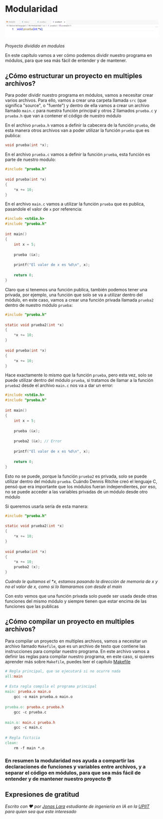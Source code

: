 # Modularidad

![](/00.-Sources/Images/Mod.png)

_Proyecto dividido en modulos_

En este capítulo vamos a ver cómo podemos dividir nuestro programa en módulos, para que sea más fácil de entender y de mantener.

## ¿Cómo estructurar un proyecto en multiples archivos?

Para poder dividir nuestro programa en módulos, vamos a necesitar crear varios archivos. Para ello, vamos a crear una carpeta llamada `src` (que significa "source", o "fuente") y dentro de ella vamos a crear un archivo llamado `main.c` para nuestra función principal y otros 2 llamados `prueba.c` y `prueba.h` que van a contener el código de nuestro módulo

En el archivo `prueba.h` vamos a definir la cabecera de la función `prueba`, de esta manera otros archivos van a poder utilizar la función `prueba` que es publica:

```c
void prueba(int *x);
```

En el archivo `prueba.c` vamos a definir la función `prueba`, esta función es parte de nuestro modulo:

```c
#include "prueba.h"

void prueba(int *x)
{
    *x += 10;
}
```

En el archivo `main.c` vamos a utilizar la función `prueba` que es publica, pasandole el valor de `x` por referencia:

```c
#include <stdio.h>
#include "prueba.h"

int main()
{
    int x = 5;

    prueba (&x);

    printf("El valor de x es %d\n", x);

    return 0;
}
```

Claro que si tenemos una función publica, también podemos tener una privada, por ejemplo, una función que solo se va a utilizar dentro del módulo, en este caso, vamos a crear una función privada llamada `prueba2` dentro de nuestro módulo `prueba`:

```c
#include "prueba.h"

static void prueba2(int *x)
{
    *x += 10;
}

void prueba(int *x)
{
    *x += 10;
}
```

Hace exactamente lo mismo que la función `prueba`, pero esta vez, solo se puede utilizar dentro del módulo `prueba`, si tratamos de llamar a la función `prueba2` desde el archivo `main.c` nos va a dar un error:

```c
#include <stdio.h>
#include "prueba.h"

int main()
{
    int x = 5;

    prueba (&x);

    prueba2 (&x); // Error

    printf("El valor de x es %d\n", x);

    return 0;
}
```

Esto no se puede, porque la función `prueba2` es privada, solo se puede utilizar dentro del módulo `prueba`. Cuándo Dennis Ritchie creó el lenguaje C, pensó que era importante que los módulos fueran independientes, por eso, no se puede acceder a las variables privadas de un módulo desde otro módulo

Si queremos usarla sería de esta manera:

```c
#include "prueba.h"

static void prueba2(int *x)
{
    *x += 10;
}

void prueba(int *x)
{
    *x += 10;
    prueba2 (x); 
}
```

_Cuándo le quitamos el *x, estamos pasando la dirección de memoria de x y no el valor de x, como si lo llamaramos con desde el main_

Con esto vemos que una función privada solo puede ser usada desde otras funciones del mismo módulo y siempre tienen que estar encima de las funciones que las publicas

## ¿Cómo compilar un proyecto en multiples archivos?

Para compilar un proyecto en multiples archivos, vamos a necesitar un archivo llamado `Makefile`, que es un archivo de texto que contiene las instrucciones para compilar nuestro programa. En este archivo vamos a definir las reglas para compilar nuestro programa, en este caso, si quieres aprender más sobre `Makefile`, puedes leer el capítulo [Makefile](../07.-Makefile/README.md)

```makefile
# Regla principal, que se ejecutará si no ocurre nada
all:main

# Esta regla compila el programa principal
main: prueba.o main.o 
	gcc -o main prueba.o main.o 

prueba.o: prueba.c prueba.h
	gcc -c prueba.c

main.o: main.c prueba.h
	gcc -c main.c

# Regla ficticia
clean:
	rm -f main *.o
```

### En resumen la modularidad nos ayuda a compartir las declaraciones de funciones y variables entre archivos, y a separar el código en módulos, para que sea más fácil de entender y de mantener nuestro proyecto  🤓

## Expresiones de gratitud

_Escrito con ❤️ por [Jonas Lara](https://medium.com/@jonas_lara) estudiante de ingeniería en IA en la [UPIIT](https://www.upiit.ipn.mx/) para quien sea que este interesado_









